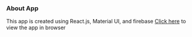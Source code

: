
### About App
This app is created using React.js, Material UI, and firebase
[Click here](https://facebook-messenger-clone-77bd5.web.app/) to view the app in browser
